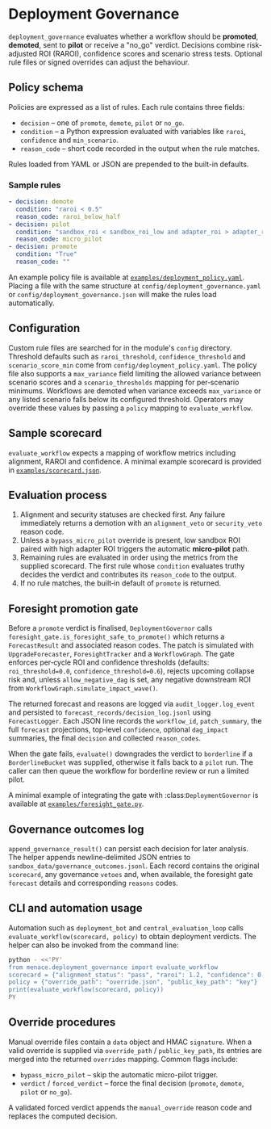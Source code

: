 # Deployment Governance

`deployment_governance` evaluates whether a workflow should be **promoted**, **demoted**, sent to **pilot** or receive a "no_go" verdict. Decisions combine risk-adjusted ROI (RAROI), confidence scores and scenario stress tests. Optional rule files or signed overrides can adjust the behaviour.

## Policy schema

Policies are expressed as a list of rules. Each rule contains three fields:

- `decision` – one of `promote`, `demote`, `pilot` or `no_go`.
- `condition` – a Python expression evaluated with variables like `raroi`, `confidence` and `min_scenario`.
- `reason_code` – short code recorded in the output when the rule matches.

Rules loaded from YAML or JSON are prepended to the built-in defaults.

### Sample rules

```yaml
- decision: demote
  condition: "raroi < 0.5"
  reason_code: raroi_below_half
- decision: pilot
  condition: "sandbox_roi < sandbox_roi_low and adapter_roi > adapter_roi_high"
  reason_code: micro_pilot
- decision: promote
  condition: "True"
  reason_code: ""
```

An example policy file is available at
[`examples/deployment_policy.yaml`](examples/deployment_policy.yaml). Placing a
file with the same structure at `config/deployment_governance.yaml` or
`config/deployment_governance.json` will make the rules load automatically.

## Configuration

Custom rule files are searched for in the module's `config` directory. Threshold
defaults such as `raroi_threshold`, `confidence_threshold` and
`scenario_score_min` come from `config/deployment_policy.yaml`. The policy file
also supports a `max_variance` field limiting the allowed variance between
scenario scores and a `scenario_thresholds` mapping for per‑scenario minimums.
Workflows are demoted when variance exceeds `max_variance` or any listed
scenario falls below its configured threshold. Operators may
override these values by passing a `policy` mapping to `evaluate_workflow`.

## Sample scorecard

`evaluate_workflow` expects a mapping of workflow metrics including alignment,
RAROI and confidence. A minimal example scorecard is provided in
[`examples/scorecard.json`](examples/scorecard.json).

## Evaluation process

1. Alignment and security statuses are checked first. Any failure immediately
   returns a demotion with an `alignment_veto` or `security_veto` reason code.
2. Unless a `bypass_micro_pilot` override is present, low sandbox ROI paired
   with high adapter ROI triggers the automatic **micro‑pilot** path.
3. Remaining rules are evaluated in order using the metrics from the supplied
   scorecard. The first rule whose `condition` evaluates truthy decides the
   verdict and contributes its `reason_code` to the output.
4. If no rule matches, the built‑in default of ``promote`` is returned.

## Foresight promotion gate

Before a `promote` verdict is finalised, `DeploymentGovernor` calls
`foresight_gate.is_foresight_safe_to_promote()` which returns a
`ForecastResult` and associated reason codes. The patch is simulated with
`UpgradeForecaster`, `ForesightTracker` and a `WorkflowGraph`. The gate enforces
per‑cycle ROI and confidence thresholds (defaults: `roi_threshold=0.0`,
`confidence_threshold=0.6`), rejects upcoming collapse risk and, unless
`allow_negative_dag` is set, any negative downstream ROI from
`WorkflowGraph.simulate_impact_wave()`.

The returned forecast and reasons are logged via `audit_logger.log_event` and
persisted to `forecast_records/decision_log.jsonl` using `ForecastLogger`.
Each JSON line records the `workflow_id`, `patch_summary`, the full
`forecast` projections, top‑level `confidence`, optional `dag_impact`
summaries, the final `decision` and collected `reason_codes`.

When the gate fails, `evaluate()` downgrades the verdict to `borderline` if a
`BorderlineBucket` was supplied, otherwise it falls back to a `pilot` run. The
caller can then queue the workflow for borderline review or run a limited
pilot.

A minimal example of integrating the gate with :class:`DeploymentGovernor`
is available at [`examples/foresight_gate.py`](examples/foresight_gate.py).

## Governance outcomes log

`append_governance_result()` can persist each decision for later analysis. The
helper appends newline‑delimited JSON entries to
`sandbox_data/governance_outcomes.jsonl`. Each record contains the original
`scorecard`, any governance `vetoes` and, when available, the foresight gate
`forecast` details and corresponding `reasons` codes.

## CLI and automation usage

Automation such as `deployment_bot` and `central_evaluation_loop` calls
`evaluate_workflow(scorecard, policy)` to obtain deployment verdicts. The helper
can also be invoked from the command line:

```bash
python - <<'PY'
from menace.deployment_governance import evaluate_workflow
scorecard = {"alignment_status": "pass", "raroi": 1.2, "confidence": 0.8}
policy = {"override_path": "override.json", "public_key_path": "key"}
print(evaluate_workflow(scorecard, policy))
PY
```

## Override procedures

Manual override files contain a `data` object and HMAC `signature`. When a
valid override is supplied via `override_path` / `public_key_path`, its entries
are merged into the returned `overrides` mapping. Common flags include:

- `bypass_micro_pilot` – skip the automatic micro-pilot trigger.
- `verdict` / `forced_verdict` – force the final decision (`promote`, `demote`,
  `pilot` or `no_go`).

A validated forced verdict appends the `manual_override` reason code and
replaces the computed decision.
